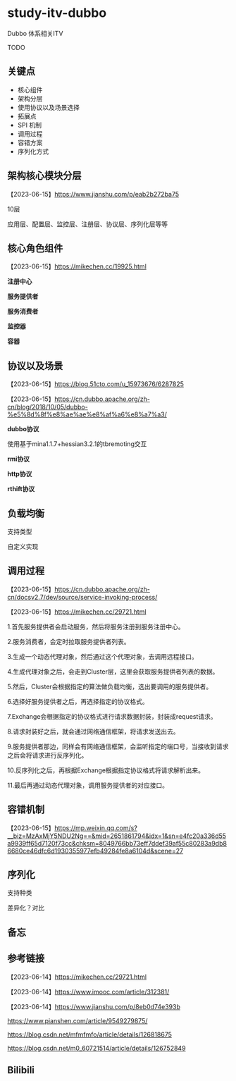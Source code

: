 # study-itv-dubbo #

Dubbo 体系相关ITV

TODO

## 关键点

- 核心组件
- 架构分层
- 使用协议以及场景选择
- 拓展点
- SPI 机制
- 调用过程
- 容错方案
- 序列化方式



## 架构核心模块分层

【2023-06-15】https://www.jianshu.com/p/eab2b272ba75

10层

应用层、配置层、监控层、注册层、协议层、序列化层等等

## 核心角色组件

【2023-06-15】https://mikechen.cc/19925.html

**注册中心**

**服务提供者**

**服务消费者**

**监控器**

**容器**





## 协议以及场景

【2023-06-15】https://blog.51cto.com/u_15973676/6287825

【2023-06-15】https://cn.dubbo.apache.org/zh-cn/blog/2018/10/05/dubbo-%e5%8d%8f%e8%ae%ae%e8%af%a6%e8%a7%a3/

**dubbo协议**

使用基于mina1.1.7+hessian3.2.1的tbremoting交互

**rmi协议**

**http协议**

**rthift协议**



## 负载均衡

支持类型

自定义实现



## 调用过程

【2023-06-15】https://cn.dubbo.apache.org/zh-cn/docsv2.7/dev/source/service-invoking-process/

【2023-06-15】https://mikechen.cc/29721.html

1.首先服务提供者会启动服务，然后将服务注册到服务注册中心。

2.服务消费者，会定时拉取服务提供者列表。

3.生成一个动态代理对象，然后通过这个代理对象，去调用远程接口。

4.生成代理对象之后，会走到Cluster层，这里会获取服务提供者列表的数据。

5.然后，Cluster会根据指定的算法做负载均衡，选出要调用的服务提供者。

6.选择好服务提供者之后，再选择指定的协议格式。

7.Exchange会根据指定的协议格式进行请求数据封装，封装成request请求。

8.请求封装好之后，就会通过网络通信框架，将请求发送出去。

9.服务提供者那边，同样会有网络通信框架，会监听指定的端口号，当接收到请求之后会将请求进行反序列化。

10.反序列化之后，再根据Exchange根据指定协议格式将请求解析出来。

11.最后再通过动态代理对象，调用服务提供者的对应接口。



## 容错机制

【2023-06-15】https://mp.weixin.qq.com/s?__biz=MzAxMjY5NDU2Ng==&mid=2651861794&idx=1&sn=e4fc20a336d55a9939ff65d7120f73cc&chksm=8049766bb73eff7ddef39af55c80283a9db86680ce46dfc6d1930355977efb49284fe8a6104d&scene=27

## 序列化

支持种类

差异化？对比



## 备忘





## 参考链接

【2023-06-14】https://mikechen.cc/29721.html

【2023-06-14】https://www.imooc.com/article/312381/

【2023-06-14】https://www.jianshu.com/p/8eb0d74e393b

https://www.pianshen.com/article/9549279875/

https://blog.csdn.net/mfmfmfo/article/details/126818675

https://blog.csdn.net/m0_60721514/article/details/126752849



## Bilibili


